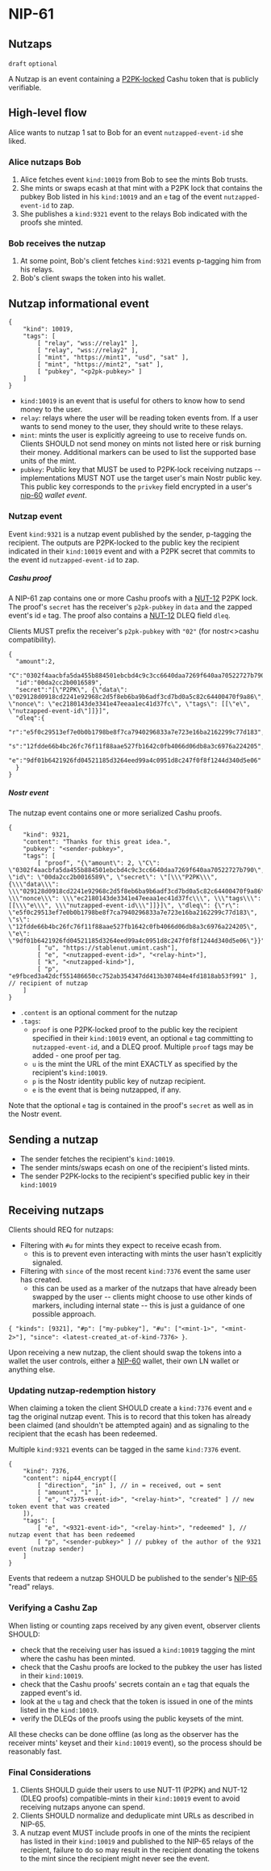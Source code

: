 NIP-61
======

Nutzaps
-------

`draft` `optional`

A Nutzap is an event containing a [P2PK-locked](https://github.com/cashubtc/nuts/blob/main/11.md) Cashu token that is publicly verifiable.

## High-level flow
Alice wants to nutzap 1 sat to Bob for an event `nutzapped-event-id` she liked.

### Alice nutzaps Bob
1. Alice fetches event `kind:10019` from Bob to see the mints Bob trusts.
2. She mints or swaps ecash at that mint with a P2PK lock that contains the pubkey Bob listed in his `kind:10019` and an `e` tag of the event `nutzapped-event-id` to zap.
3. She publishes a `kind:9321` event to the relays Bob indicated with the proofs she minted.

### Bob receives the nutzap
1. At some point, Bob's client fetches `kind:9321` events p-tagging him from his relays.
2. Bob's client swaps the token into his wallet.

## Nutzap informational event
```jsonc
{
    "kind": 10019,
    "tags": [
        [ "relay", "wss://relay1" ],
        [ "relay", "wss://relay2" ],
        [ "mint", "https://mint1", "usd", "sat" ],
        [ "mint", "https://mint2", "sat" ],
        [ "pubkey", "<p2pk-pubkey>" ]
    ]
}
```

* `kind:10019` is an event that is useful for others to know how to send money to the user.
* `relay`: relays where the user will be reading token events from. If a user wants to send money to the user, they should write to these relays.
* `mint`: mints the user is explicitly agreeing to use to receive funds on. Clients SHOULD not send money on mints not listed here or risk burning their money. Additional markers can be used to list the supported base units of the mint.
* `pubkey`: Public key that MUST be used to P2PK-lock receiving nutzaps -- implementations MUST NOT use the target user's main Nostr public key. This public key corresponds to the `privkey` field encrypted in a user's [nip-60](60.md) _wallet event_.

### Nutzap event
Event `kind:9321` is a nutzap event published by the sender, p-tagging the recipient. The outputs are P2PK-locked to the public key the recipient indicated in their `kind:10019` event and with a P2PK secret that commits to the event id `nutzapped-event-id` to zap.

##### Cashu proof
A NIP-61 zap contains one or more Cashu proofs with a [NUT-12](https://github.com/cashubtc/nuts/blob/main/11.md) P2PK lock. The proof's `secret` has the receiver's `p2pk-pubkey` in `data` and the zapped event's id `e` tag. The proof also contains a [NUT-12](https://github.com/cashubtc/nuts/blob/main/12.md) DLEQ field `dleq`.

Clients MUST prefix the receiver's `p2pk-pubkey` with `"02"` (for nostr<>cashu compatibility).
```jsonc
{
  "amount":2,
  "C":"0302f4aacbfa5da455b884501ebcbd4c9c3cc6640daa7269f640aa70522727b790",
  "id":"00da2cc2b0016589",
  "secret":"[\"P2PK\", {\"data\": \"029128d0918cd2241e92968c2d5f8eb6ba9b6adf3cd7bd0a5c82c64400470f9a86\", \"nonce\": \"ec2180143de3341e47eeaa1ec41d37fc\", \"tags\": [[\"e\", \"nutzapped-event-id\"]]}]",
  "dleq":{
      "r":"e5f0c29513ef7e0b0b1798be8f7ca7940296833a7e723e16ba2162299c77d183",
      "s":"12fdde66b4bc26fc76f11f88aae527fb1642c0fb4066d06db8a3c6976a224205",
      "e":"9df01b6421926fd04521185d3264eed99a4c0951d8c247f0f8f1244d340d5e06"
  }
}
```

##### Nostr event

The nutzap event contains one or more serialized Cashu proofs.

```jsonc
{
    "kind": 9321,
    "content": "Thanks for this great idea.",
    "pubkey": "<sender-pubkey>",
    "tags": [
        [ "proof", "{\"amount\": 2, \"C\": \"0302f4aacbfa5da455b884501ebcbd4c9c3cc6640daa7269f640aa70522727b790\", \"id\": \"00da2cc2b0016589\", \"secret\": \"[\\\"P2PK\\\", {\\\"data\\\": \\\"029128d0918cd2241e92968c2d5f8eb6ba9b6adf3cd7bd0a5c82c64400470f9a86\\\", \\\"nonce\\\": \\\"ec2180143de3341e47eeaa1ec41d37fc\\\", \\\"tags\\\": [[\\\"e\\\", \\\"nutzapped-event-id\\\"]]}]\", \"dleq\": {\"r\": \"e5f0c29513ef7e0b0b1798be8f7ca7940296833a7e723e16ba2162299c77d183\", \"s\": \"12fdde66b4bc26fc76f11f88aae527fb1642c0fb4066d06db8a3c6976a224205\", \"e\": \"9df01b6421926fd04521185d3264eed99a4c0951d8c247f0f8f1244d340d5e06\"}}"],
        [ "u", "https://stablenut.umint.cash"],
        [ "e", "<nutzapped-event-id>", "<relay-hint>"],
        [ "k", "<nutzapped-kind>"],
        [ "p", "e9fbced3a42dcf551486650cc752ab354347dd413b307484e4fd1818ab53f991" ], // recipient of nutzap
    ]
}
```

* `.content` is an optional comment for the nutzap
* `.tags`:
  * `proof` is one P2PK-locked proof to the public key the recipient specified in their `kind:10019` event, an optional `e` tag committing to `nutzapped-event-id`, and a DLEQ proof. Multiple `proof` tags may be added - one proof per tag.
  * `u` is the mint the URL of the mint EXACTLY as specified by the recipient's `kind:10019`.
  * `p` is the Nostr identity public key of nutzap recipient.
  * `e` is the event that is being nutzapped, if any.

Note that the optional `e` tag is contained in the proof's `secret` as well as in the Nostr event.

## Sending a nutzap

* The sender fetches the recipient's `kind:10019`.
* The sender mints/swaps ecash on one of the recipient's listed mints.
* The sender P2PK-locks to the recipient's specified public key in their `kind:10019`

## Receiving nutzaps

Clients should REQ for nutzaps:
* Filtering with `#u` for mints they expect to receive ecash from.
  * this is to prevent even interacting with mints the user hasn't explicitly signaled.
* Filtering with `since` of the most recent `kind:7376` event the same user has created.
  * this can be used as a marker of the nutzaps that have already been swapped by the user -- clients might choose to use other kinds of markers, including internal state -- this is just a guidance of one possible approach.

`{ "kinds": [9321], "#p": ["my-pubkey"], "#u": ["<mint-1>", "<mint-2>"], "since": <latest-created_at-of-kind-7376> }`.

Upon receiving a new nutzap, the client should swap the tokens into a wallet the user controls, either a [NIP-60](60.md) wallet, their own LN wallet or anything else.

### Updating nutzap-redemption history
When claiming a token the client SHOULD create a `kind:7376` event and `e` tag the original nutzap event. This is to record that this token has already been claimed (and shouldn't be attempted again) and as signaling to the recipient that the ecash has been redeemed.

Multiple `kind:9321` events can be tagged in the same `kind:7376` event.

```jsonc
{
    "kind": 7376,
    "content": nip44_encrypt([
        [ "direction", "in" ], // in = received, out = sent
        [ "amount", "1" ],
        [ "e", "<7375-event-id>", "<relay-hint>", "created" ] // new token event that was created
    ]),
    "tags": [
        [ "e", "<9321-event-id>", "<relay-hint>", "redeemed" ], // nutzap event that has been redeemed
        [ "p", "<sender-pubkey>" ] // pubkey of the author of the 9321 event (nutzap sender)
    ]
}
```

Events that redeem a nutzap SHOULD be published to the sender's [NIP-65](65.md) "read" relays.

### Verifying a Cashu Zap
When listing or counting zaps received by any given event, observer clients SHOULD:

* check that the receiving user has issued a `kind:10019` tagging the mint where the cashu has been minted.
* check that the Cashu proofs are locked to the pubkey the user has listed in their `kind:10019`.
* check that the Cashu proofs' secrets contain an `e` tag that equals the zapped event's id.
* look at the `u` tag and check that the token is issued in one of the mints listed in the `kind:10019`.
* verify the DLEQs of the proofs using the public keysets of the mint.

All these checks can be done offline (as long as the observer has the receiver mints' keyset and their `kind:10019` event), so the process should be reasonably fast.

### Final Considerations
1. Clients SHOULD guide their users to use NUT-11 (P2PK) and NUT-12 (DLEQ proofs) compatible-mints in their `kind:10019` event to avoid receiving nutzaps anyone can spend.
2. Clients SHOULD normalize and deduplicate mint URLs as described in NIP-65.
3. A nutzap event MUST include proofs in one of the mints the recipient has listed in their `kind:10019` and published to the NIP-65 relays of the recipient, failure to do so may result in the recipient donating the tokens to the mint since the recipient might never see the event.
